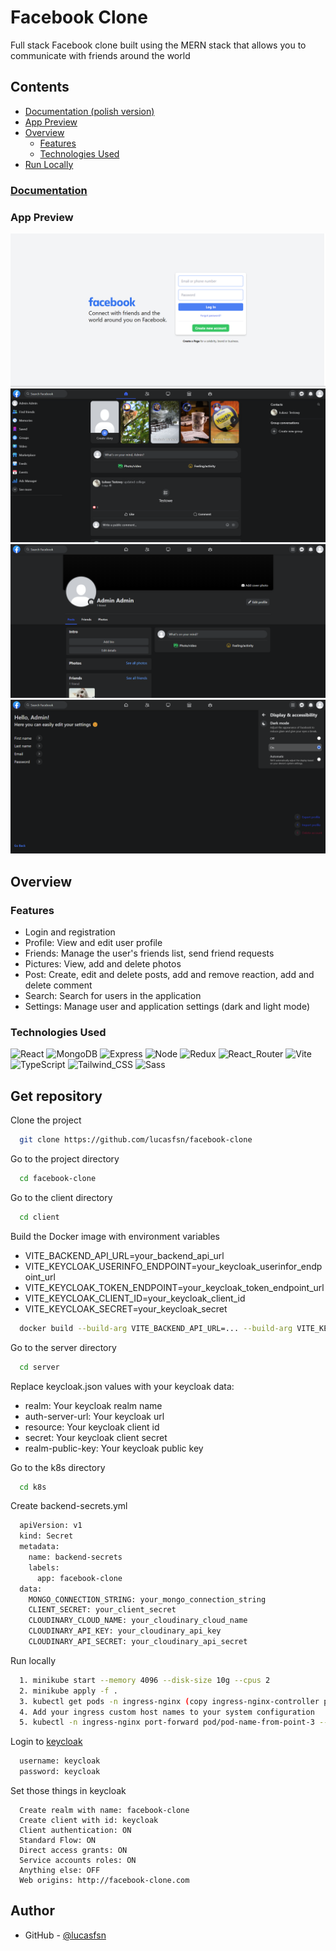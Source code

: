 # Facebook Clone

Full stack Facebook clone built using the MERN stack that allows you to communicate with friends around the world

## Contents

- [Documentation (polish version)](#documentation)
- [App Preview](#app-preview)
- [Overview](#overview)
  - [Features](#features)
  - [Technologies Used](#technologies-used)
- [Run Locally](#get-repository)

### [Documentation](https://github.com/lucasfsn/fb-clone-ug/tree/main/docs)

### App Preview

![Login](./preview/login.png)
![Home](./preview/home.png)
![Profile](./preview/profile.png)
![Settings](./preview/settings.png)

## Overview

### Features

- Login and registration
- Profile: View and edit user profile
- Friends: Manage the user's friends list, send friend requests
- Pictures: View, add and delete photos
- Post: Create, edit and delete posts, add and remove reaction, add and delete comment
- Search: Search for users in the application
- Settings: Manage user and application settings (dark and light mode)

### Technologies Used

![React](https://img.shields.io/badge/React-20232A?style=for-the-badge&logo=react&logoColor=61DAFB)
![MongoDB](https://img.shields.io/badge/MongoDB-4EA94B?style=for-the-badge&logo=mongodb&logoColor=white)
![Express](https://img.shields.io/badge/Express%20js-000000?style=for-the-badge&logo=express&logoColor=white)
![Node](https://img.shields.io/badge/ts--node-3178C6?style=for-the-badge&logo=ts-node&logoColor=white)
![Redux](https://img.shields.io/badge/Redux-593D88?style=for-the-badge&logo=redux&logoColor=white)
![React_Router](https://img.shields.io/badge/React_Router-CA4245?style=for-the-badge&logo=react-router&logoColor=white)
![Vite](https://img.shields.io/badge/Vite-B73BFE?style=for-the-badge&logo=vite&logoColor=FFD62E)
![TypeScript](https://img.shields.io/badge/TypeScript-007ACC?style=for-the-badge&logo=typescript&logoColor=white)
![Tailwind_CSS](https://img.shields.io/badge/Tailwind_CSS-38B2AC?style=for-the-badge&logo=tailwind-css&logoColor=white)
![Sass](https://img.shields.io/badge/Sass-CC6699?style=for-the-badge&logo=sass&logoColor=white)

## Get repository

Clone the project

```bash
  git clone https://github.com/lucasfsn/facebook-clone
```

Go to the project directory

```bash
  cd facebook-clone
```

Go to the client directory

```bash
  cd client
```

Build the Docker image with environment variables

- VITE_BACKEND_API_URL=your_backend_api_url
- VITE_KEYCLOAK_USERINFO_ENDPOINT=your_keycloak_userinfor_endpoint_url
- VITE_KEYCLOAK_TOKEN_ENDPOINT=your_keycloak_token_endpoint_url
- VITE_KEYCLOAK_CLIENT_ID=your_keycloak_client_id
- VITE_KEYCLOAK_SECRET=your_keycloak_secret

```bash
  docker build --build-arg VITE_BACKEND_API_URL=... --build-arg VITE_KEYCLOAK_USERINFO_ENDPOINT=... --build-arg VITE_KEYCLOAK_TOKEN_ENDPOINT=... --build-arg VITE_KEYCLOAK_CLIENT_ID=... --build-arg VITE_KEYCLOAK_SECRET=... -t image:tag  .
```

Go to the server directory

```bash
  cd server
```

Replace keycloak.json values with your keycloak data:

- realm: Your keycloak realm name
- auth-server-url: Your keycloak url
- resource: Your keycloak client id
- secret: Your keycloak client secret
- realm-public-key: Your keycloak public key

Go to the k8s directory

```bash
  cd k8s
```

Create backend-secrets.yml

```bash
  apiVersion: v1
  kind: Secret
  metadata:
    name: backend-secrets
    labels:
      app: facebook-clone
  data:
    MONGO_CONNECTION_STRING: your_mongo_connection_string
    CLIENT_SECRET: your_client_secret
    CLOUDINARY_CLOUD_NAME: your_cloudinary_cloud_name
    CLOUDINARY_API_KEY: your_cloudinary_api_key
    CLOUDINARY_API_SECRET: your_cloudinary_api_secret
```

Run locally

```bash
  1. minikube start --memory 4096 --disk-size 10g --cpus 2
  2. minikube apply -f .
  3. kubectl get pods -n ingress-nginx (copy ingress-nginx-controller pod full name)
  4. Add your ingress custom host names to your system configuration
  5. kubectl -n ingress-nginx port-forward pod/pod-name-from-point-3 --address 0.0.0.0 80:80 443:443
```

Login to [keycloak](http://keycloak.facebook-clone.com)

```bash
  username: keycloak
  password: keycloak
```

Set those things in keycloak

```bask
  Create realm with name: facebook-clone
  Create client with id: keycloak
  Client authentication: ON
  Standard Flow: ON
  Direct access grants: ON
  Service accounts roles: ON
  Anything else: OFF
  Web origins: http://facebook-clone.com
```

## Author

- GitHub - [@lucasfsn](https://github.com/lucasfsn)
